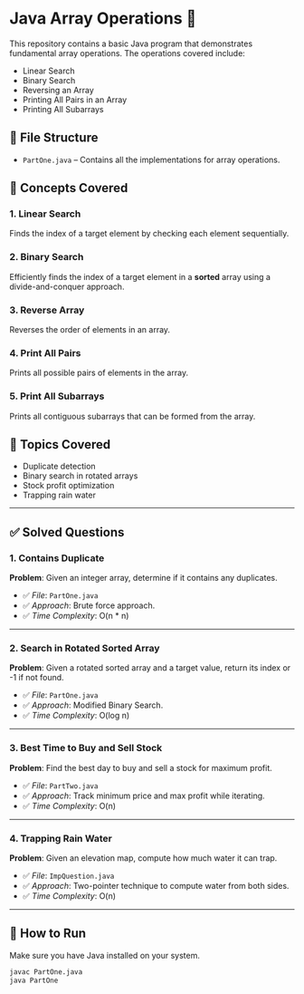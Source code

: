 # Java Array Operations 🧮

This repository contains a basic Java program that demonstrates fundamental array operations. The operations covered include:

- Linear Search
- Binary Search
- Reversing an Array
- Printing All Pairs in an Array
- Printing All Subarrays

## 📁 File Structure

- `PartOne.java` – Contains all the implementations for array operations.

## 🧠 Concepts Covered

### 1. Linear Search
Finds the index of a target element by checking each element sequentially.

### 2. Binary Search
Efficiently finds the index of a target element in a **sorted** array using a divide-and-conquer approach.

### 3. Reverse Array
Reverses the order of elements in an array.

### 4. Print All Pairs
Prints all possible pairs of elements in the array.

### 5. Print All Subarrays
Prints all contiguous subarrays that can be formed from the array.

## 🧠 Topics Covered

- Duplicate detection
- Binary search in rotated arrays
- Stock profit optimization
- Trapping rain water

---

## ✅ Solved Questions

### 1. **Contains Duplicate**
**Problem**: Given an integer array, determine if it contains any duplicates.

- ✅ *File*: `PartOne.java`
- ✅ *Approach*: Brute force approach.
- ✅ *Time Complexity*: O(n * n)

---

### 2. **Search in Rotated Sorted Array**
**Problem**: Given a rotated sorted array and a target value, return its index or -1 if not found.

- ✅ *File*: `PartOne.java`
- ✅ *Approach*: Modified Binary Search.
- ✅ *Time Complexity*: O(log n)

---

### 3. **Best Time to Buy and Sell Stock**
**Problem**: Find the best day to buy and sell a stock for maximum profit.

- ✅ *File*: `PartTwo.java`
- ✅ *Approach*: Track minimum price and max profit while iterating.
- ✅ *Time Complexity*: O(n)

---

### 4. **Trapping Rain Water**
**Problem**: Given an elevation map, compute how much water it can trap.

- ✅ *File*: `ImpQuestion.java`
- ✅ *Approach*: Two-pointer technique to compute water from both sides.
- ✅ *Time Complexity*: O(n)

---

## 🚀 How to Run

Make sure you have Java installed on your system.

```bash
javac PartOne.java
java PartOne
